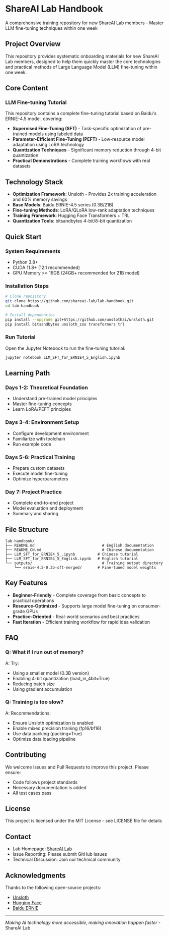 # ShareAI Lab Handbook

A comprehensive training repository for new ShareAI Lab members - Master LLM fine-tuning techniques within one week

## Project Overview

This repository provides systematic onboarding materials for new ShareAI Lab members, designed to help them quickly master the core technologies and practical methods of Large Language Model (LLM) fine-tuning within one week.

## Core Content

### LLM Fine-tuning Tutorial
This repository contains a complete fine-tuning tutorial based on Baidu's ERNIE-4.5 model, covering:

- **Supervised Fine-Tuning (SFT)** - Task-specific optimization of pre-trained models using labeled data
- **Parameter-Efficient Fine-Tuning (PEFT)** - Low-resource model adaptation using LoRA technology
- **Quantization Techniques** - Significant memory reduction through 4-bit quantization
- **Practical Demonstrations** - Complete training workflows with real datasets

## Technology Stack

- **Optimization Framework**: Unsloth - Provides 2x training acceleration and 60% memory savings
- **Base Models**: Baidu ERNIE-4.5 series (0.3B/21B)
- **Fine-tuning Methods**: LoRA/QLoRA low-rank adaptation techniques
- **Training Framework**: Hugging Face Transformers + TRL
- **Quantization Tools**: bitsandbytes 4-bit/8-bit quantization

## Quick Start

### System Requirements
- Python 3.8+
- CUDA 11.8+ (12.1 recommended)
- GPU Memory >= 16GB (24GB+ recommended for 21B model)

### Installation Steps
```bash
# Clone repository
git clone https://github.com/shareai-lab/lab-handbook.git
cd lab-handbook

# Install dependencies
pip install --upgrade git+https://github.com/unslothai/unsloth.git
pip install bitsandbytes unsloth_zoo transformers trl
```

### Run Tutorial
Open the Jupyter Notebook to run the fine-tuning tutorial:
```bash
jupyter notebook LLM_SFT_for_ERNIE4_5_English.ipynb
```

## Learning Path

### Days 1-2: Theoretical Foundation
- Understand pre-trained model principles
- Master fine-tuning concepts
- Learn LoRA/PEFT principles

### Days 3-4: Environment Setup
- Configure development environment
- Familiarize with toolchain
- Run example code

### Days 5-6: Practical Training
- Prepare custom datasets
- Execute model fine-tuning
- Optimize hyperparameters

### Day 7: Project Practice
- Complete end-to-end project
- Model evaluation and deployment
- Summary and sharing

## File Structure

```
lab-handbook/
├── README.md                              # English documentation
├── README_CN.md                           # Chinese documentation
├── LLM_SFT_for_ERNIE4_5_.ipynb          # Chinese tutorial
├── LLM_SFT_for_ERNIE4_5_English.ipynb   # English tutorial
└── outputs/                               # Training output directory
    └── ernie-4.5-0.3b-sft-merged/       # Fine-tuned model weights
```

## Key Features

- **Beginner-Friendly** - Complete coverage from basic concepts to practical operations
- **Resource-Optimized** - Supports large model fine-tuning on consumer-grade GPUs
- **Practice-Oriented** - Real-world scenarios and best practices
- **Fast Iteration** - Efficient training workflow for rapid idea validation

## FAQ

### Q: What if I run out of memory?
A: Try:
- Using a smaller model (0.3B version)
- Enabling 4-bit quantization (load_in_4bit=True)
- Reducing batch size
- Using gradient accumulation

### Q: Training is too slow?
A: Recommendations:
- Ensure Unsloth optimization is enabled
- Enable mixed precision training (fp16/bf16)
- Use data packing (packing=True)
- Optimize data loading pipeline

## Contributing

We welcome Issues and Pull Requests to improve this project. Please ensure:
- Code follows project standards
- Necessary documentation is added
- All test cases pass

## License

This project is licensed under the MIT License - see LICENSE file for details

## Contact

- Lab Homepage: [ShareAI Lab](https://shareai-lab.github.io)
- Issue Reporting: Please submit GitHub Issues
- Technical Discussion: Join our technical community

## Acknowledgments

Thanks to the following open-source projects:
- [Unsloth](https://github.com/unslothai/unsloth)
- [Hugging Face](https://huggingface.co)
- [Baidu ERNIE](https://github.com/PaddlePaddle/ERNIE)

---
*Making AI technology more accessible, making innovation happen faster* - ShareAI Lab